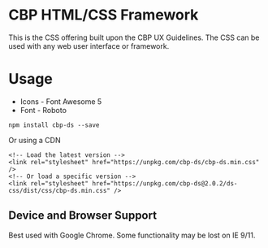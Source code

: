 # CBP HTML/CSS Framework

This is the CSS offering built upon the CBP UX Guidelines. The CSS can be used with any web user interface or framework.

# Usage

- Icons - Font Awesome 5
- Font - Roboto

```
npm install cbp-ds --save
```

Or using a CDN

```
<!-- Load the latest version -->
<link rel="stylesheet" href="https://unpkg.com/cbp-ds/cbp-ds.min.css" />
<!-- Or load a specific version -->
<link rel="stylesheet" href="https://unpkg.com/cbp-ds@2.0.2/ds-css/dist/css/cbp-ds.min.css" />
```

## Device and Browser Support

Best used with Google Chrome. Some functionality may be lost on IE 9/11.
